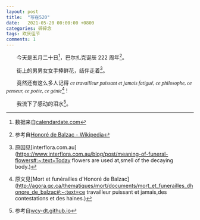 ```yaml
---
layout: post
title:  "写在520"
date:   2021-05-20 00:00:00 +0800
categories: 碎碎念
tags: 欢庆佳节
comments: 1
---
```


&emsp;&emsp;今天是五月二十日[^1]，巴尔扎克诞辰 222 周年[^2]。

&emsp;&emsp;街上的男男女女手捧鲜花，结伴走着[^3]。

&emsp;&emsp;竟然还有这么多人记得 <font face="Times New Roman"><i>ce travailleur puissant et jamais fatigué, ce philosophe, ce penseur, ce poète, ce génie</i></font>[^4] !

&emsp;&emsp;我流下了感动的泪水[^5]。



[^1]: 数据来自[calendardate.com](https://www.calendardate.com/todays.htm)
[^2]: 参考自[Honoré de Balzac - Wikipedia](https://en.wikipedia.org/wiki/Honoré_de_Balzac)
[^3]: 原因见[interflora.com.au](https://www.interflora.com.au/blog/post/meaning-of-funeral-flowers#:~:text=Today flowers are used at,smell of the decaying body.)
[^4]: 原文见[Mort et funérailles d'Honoré de Balzac](http://agora.qc.ca/thematiques/mort/documents/mort_et_funerailles_dhonore_de_balzac#:~:text=ce travailleur puissant et jamais,des contestations et des haines.)
[^5]: 参考自[wcy-dt.github.io](https://wcy-dt.github.io/写在520)

